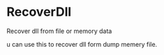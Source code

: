 # RecoverDll
Recover dll from file or memory data

u can use this to recover dll form dump memery file. 
